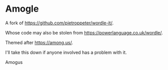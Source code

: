 # Amogle

A fork of https://github.com/pietroppeter/wordle-it/.

Whose code may also be stolen from https://powerlanguage.co.uk/wordle/.

Themed after https://among.us/.

I'll take this down if anyone involved has a problem with it.

Amogus
